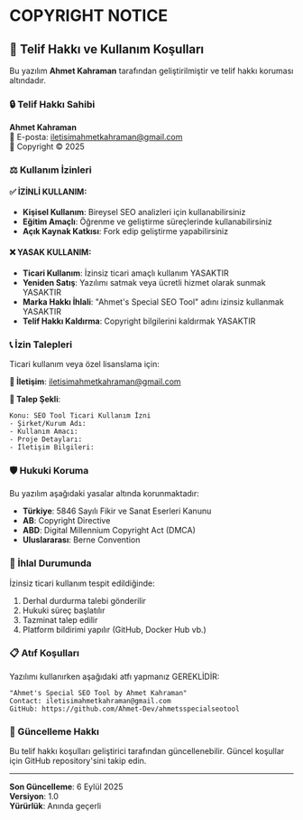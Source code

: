 # COPYRIGHT NOTICE

## 📄 Telif Hakkı ve Kullanım Koşulları

Bu yazılım **Ahmet Kahraman** tarafından geliştirilmiştir ve telif hakkı koruması altındadır.

### 🔒 Telif Hakkı Sahibi
**Ahmet Kahraman**  
📧 E-posta: iletisimahmetkahraman@gmail.com  
📅 Copyright © 2025

### ⚖️ Kullanım İzinleri

#### ✅ İZİNLİ KULLANIM:
- **Kişisel Kullanım**: Bireysel SEO analizleri için kullanabilirsiniz
- **Eğitim Amaçlı**: Öğrenme ve geliştirme süreçlerinde kullanabilirsiniz
- **Açık Kaynak Katkısı**: Fork edip geliştirme yapabilirsiniz

#### ❌ YASAK KULLANIM:
- **Ticari Kullanım**: İzinsiz ticari amaçlı kullanım YASAKTIR
- **Yeniden Satış**: Yazılımı satmak veya ücretli hizmet olarak sunmak YASAKTIR
- **Marka Hakkı İhlali**: "Ahmet's Special SEO Tool" adını izinsiz kullanmak YASAKTIR
- **Telif Hakkı Kaldırma**: Copyright bilgilerini kaldırmak YASAKTIR

### 📞 İzin Talepleri

Ticari kullanım veya özel lisanslama için:

**📧 İletişim**: iletisimahmetkahraman@gmail.com

**📝 Talep Şekli**:
```
Konu: SEO Tool Ticari Kullanım İzni
- Şirket/Kurum Adı:
- Kullanım Amacı:
- Proje Detayları:
- İletişim Bilgileri:
```

### 🛡️ Hukuki Koruma

Bu yazılım aşağıdaki yasalar altında korunmaktadır:
- **Türkiye**: 5846 Sayılı Fikir ve Sanat Eserleri Kanunu
- **AB**: Copyright Directive
- **ABD**: Digital Millennium Copyright Act (DMCA)
- **Uluslararası**: Berne Convention

### 🚨 İhlal Durumunda

İzinsiz ticari kullanım tespit edildiğinde:
1. Derhal durdurma talebi gönderilir
2. Hukuki süreç başlatılır  
3. Tazminat talep edilir
4. Platform bildirimi yapılır (GitHub, Docker Hub vb.)

### 📋 Atıf Koşulları

Yazılımı kullanırken aşağıdaki atfı yapmanız GEREKLİDİR:

```
"Ahmet's Special SEO Tool by Ahmet Kahraman"
Contact: iletisimahmetkahraman@gmail.com
GitHub: https://github.com/Ahmet-Dev/ahmetsspecialseotool
```

### 🔄 Güncelleme Hakkı

Bu telif hakkı koşulları geliştirici tarafından güncellenebilir. 
Güncel koşullar için GitHub repository'sini takip edin.

---

**Son Güncelleme**: 6 Eylül 2025  
**Versiyon**: 1.0  
**Yürürlük**: Anında geçerli
